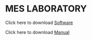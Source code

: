 # MES LABORATORY

Click here to download [Software](https://bnmit2016-my.sharepoint.com/:u:/g/personal/shobhas_bnmit_in/EXFK_nMnYHFDgsUPnefGSfcBKxS4yY0dRjK9K9WeyEBDEA)


Click here to download [Manual]()
